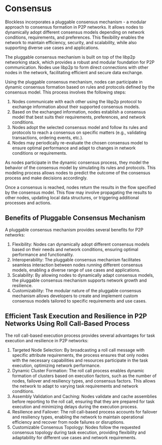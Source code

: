 # Consensus

Blockless incorporates a pluggable consensus mechanism - a modular approach to consensus formation in P2P networks. It allows nodes to dynamically adopt different consensus models depending on network conditions, requirements, and preferences. This flexibility enables the network to maintain efficiency, security, and scalability, while also supporting diverse use cases and applications.

The pluggable consensus mechanism is built on top of the libp2p networking stack, which provides a robust and modular foundation for P2P communication. Nodes use libp2p to form direct connections with other nodes in the network, facilitating efficient and secure data exchange.

Using the pluggable consensus mechanism, nodes can participate in dynamic consensus formation based on rules and protocols defined by the consensus model. This process involves the following steps:

1. Nodes communicate with each other using the libp2p protocol to exchange information about their supported consensus models.
2. Based on the exchanged information, nodes establish a consensus model that best suits their requirements, preferences, and network conditions.
3. Nodes adopt the selected consensus model and follow its rules and protocols to reach a consensus on specific matters (e.g., validating transactions, ordering events, etc.).
4. Nodes may periodically re-evaluate the chosen consensus model to ensure optimal performance and adapt to changes in network conditions or requirements.

As nodes participate in the dynamic consensus process, they model the behavior of the consensus model by simulating its rules and protocols. This modeling process allows nodes to predict the outcome of the consensus process and make decisions accordingly.

Once a consensus is reached, nodes return the results in the flow specified by the consensus model. This flow may involve propagating the results to other nodes, updating local data structures, or triggering additional processes and actions.

## Benefits of Pluggable Consensus Mechanism

A pluggable consensus mechanism provides several benefits for P2P networks:

1. Flexibility: Nodes can dynamically adopt different consensus models based on their needs and network conditions, ensuring optimal performance and functionality.
2. Interoperability: The pluggable consensus mechanism facilitates seamless interaction between nodes running different consensus models, enabling a diverse range of use cases and applications.
3. Scalability: By allowing nodes to dynamically adapt consensus models, the pluggable consensus mechanism supports network growth and resilience.
4. Customizability: The modular nature of the pluggable consensus mechanism allows developers to create and implement custom consensus models tailored to specific requirements and use cases.

## Efficient Task Execution and Resilience in P2P Networks Using Roll Call-Based Process

The roll call-based execution process provides several advantages for task execution and resilience in P2P networks:

1. Targeted Node Selection: By broadcasting a roll call message with specific attribute requirements, the process ensures that only nodes with the necessary capabilities and resources participate in the task execution, optimizing network performance.
2. Dynamic Cluster Formation: The roll call process enables dynamic formation of clusters based on execution factors, such as the number of nodes, failover and resiliency types, and consensus factors. This allows the network to adapt to varying task requirements and network conditions.
3. Assembly Validation and Caching: Nodes validate and cache assemblies before reporting to the roll call, ensuring that they are prepared for task execution and minimizing delays during the execution process.
4. Resilience and Failover: The roll call-based process accounts for failover and resiliency types, enabling the network to maintain operational efficiency and recover from node failures or disruptions.
5. Customizable Consensus Topology: Nodes follow the requested consensus topology during task execution, providing flexibility and adaptability for different use cases and network requirements.